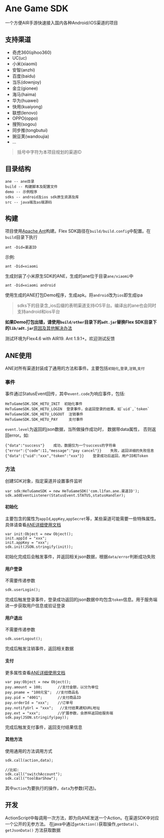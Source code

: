 # Ane Game SDK 

一个方便AIR手游快速接入国内各种Android/iOS渠道的项目

## 支持渠道

- 奇虎360(qihoo360)
- UC(uc)
- 小米(xiaomi)
- 安智(anzhi)
- 百度(baidu)
- 当乐(downjoy)
- 金立(gionee)
- 海马(haima)
- 华为(huawei)
- 快用(kuaiyong)
- 联想(lenovo)
- OPPO(oppo)
- 搜狗(sogou)
- 同步推(tongbutui)
- 豌豆荚(wandoujia)
- ...

>括号中字符为本项目规划的渠道ID

## 目录结构

	ane -- ane目录
	build -- 构建脚本及配置文件
	demo -- 示例程序
	sdks -- android及ios sdk原生资源及库
	src -- java端及as端源码


## 构建
项目使用[Apache Ant](http://ant.apache.org)构建。Flex SDK路径在`build/build.config`中配置。在`build`目录下执行
 
	ant -Did=渠道ID

示例:

	ant -Did=xiaomi
	
生成封装了小米原生SDK的ANE，生成的ane位于目录`ane/xiaomi`中

	ant -Did=xiaomi android

使用生成的ANE打包Demo程序，生成apk。将`android`改为`ios`即生成ipa
> sdks下的目录含_ios后缀的表明渠道支持iOS平台。编译出的ane也会同时支持android和ios平台

**如果Demo打包出错，请使用`build/other`目录下的`adt.jar`替换Flex SDK目录下的`lib/adt.jar`**[原因及其他解决办法](./build/other/)

测试环境为Flex4.6 with AIR19. Ant 1.9.1+。欢迎测试反馈


## ANE使用
ANE对所有渠道封装成了通用的方法和事件。主要包括`初始化`,`登录`,`注销`,`支付`

### 事件
事件通过StatusEvent回传，其中`event.code`为响应事件，包括:
	
	HeTuGameSDK.SDK_HETU_INIT  初始化事件
	HeTuGameSDK.SDK_HETU_LOGIN  登录事件，会返回登录的结果。如`uid`,`token`
	HeTuGameSDK.SDK_HETU_LOGOUT  注销事件
	HeTuGameSDK.SDK_HETU_PAY     支付事件

`event.level`为返回的json数据，当所做操作成功时， 数据带data属性， 否则返回error。如:

	{"data":"success"}    成功，数据仅为一个success的字符串
	{"error":{"code":11,"message":"pay cancel"}}    失败，返回详细的失败信息
	{"data":{"uid":"xxx","token":"xxx"}}    登录成功后返回，用户ID和Token


### 方法
创建SDK对象，指定渠道并设置事件监听

	var sdk:HeTuGameSDK = new HeTuGameSDK('com.l1fan.ane.渠道ID');
	sdk.addEventListener(StatusEvent.STATUS,statusHandler);

#### 初始化
主要包含的属性为`appId`,`appKey`,`appSecret`等，某些渠道可能需要一些特殊属性。具体请查看[ANE详细使用文档](./ane)
 
	var init:Object = new Object();
	init.appId = "xxx";
	init.appKey = "xxx";
	sdk.init(JSON.stringify(init));

初始化完成后会触发事件，并返回相关json数据，根据`data/error`判断成功失败

#### 用户登录
不需要传递参数

	sdk.userLogin();

完成后触发登录事件，登录成功返回的json数据中均包含`token`信息。用于服务端进一步获取用户信息或验证登录

#### 用户退出
不需要传递参数

	sdk.userLogout();

完成后触发注销事件，返回相关数据

#### 支付

更多属性查看[ANE详细使用文档](./ane)

	var pay:Object = new Object();
	pay.amount = 100;       //支付金额，以分为单位
	pay.pname = "100元宝";  //支付商品名
	pay.pid = "4001";       //支付商品ID
	pay.orderId = "xxx";    //订单号
	pay.notifyUrl = "xxx";   //支付结果通知URL地址
	pay.ext = "xxx";        //扩展参数，会原样返回给服务端
	sdk.pay(JSON.stringify(pay));

完成后触发支付事件，返回支付结果信息

#### 其他方法
使用通用的方法调用方式
	
	sdk.call(action,data);
	
	//比如:
	sdk.call("switchAccount");
	sdk.call("toolBarShow");

其中`action`为要执行的操作，`data`为参数(可选)。


## 开发
ActionScript中每调用一次方法，即为向ANE发送一个Action。在渠道SDK中对应一个公开的无参方法。
在java中通过`getAction()`获取操作,`getData()`、`getJsonData()` 方法获取数据




